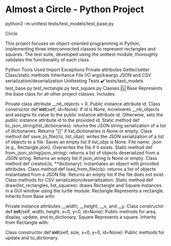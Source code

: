 # Almost a Circle - Python Project

python3 -m unittest tests/test_models/test_base.py

Circle

This project focuses on object-oriented programming in Python, implementing three interconnected classes to represent rectangles and squares. The test suite, developed using the unittest module, thoroughly validates the functionality of each class.

Python Tools Used
Import
Exceptions
Private attributes
Getter/setter
Class/static methods
Inheritance
File I/O
args/kwargs
JSON and CSV serialization/deserialization
Unittesting
Tests :heavy_check_mark:
tests/test_models
test_base.py
test_rectangle.py
test_square.py
Classes :cl:
Base
Represents the base class for all other project classes. Includes:

Private class attribute __nb_objects = 0.
Public instance attribute id.
Class constructor def __init__(self, id=None):
If id is None, increments __nb_objects and assigns its value to the public instance attribute id.
Otherwise, sets the public instance attribute id to the provided id.
Static method def to_json_string(list_dictionaries): returns the JSON string serialization of a list of dictionaries.
Returns "[]" if list_dictionaries is None or empty.
Class method def save_to_file(cls, list_objs): writes the JSON serialization of a list of objects to a file.
Saves an empty list if list_objs is None.
File name: <cls name>.json (e.g., Rectangle.json).
Overwrites the file if it exists.
Static method def from_json_string(json_string): returns a list of objects deserialized from a JSON string.
Returns an empty list if json_string is None or empty.
Class method def create(cls, **dictionary): instantiates an object with provided attributes.
Class method def load_from_file(cls): returns a list of objects instantiated from a JSON file.
Returns an empty list if the file does not exist.
Class methods for CSV serialization/deserialization.
Static method def draw(list_rectangles, list_squares): draws Rectangle and Square instances in a GUI window using the turtle module.
Rectangle
Represents a rectangle. Inherits from Base with:

Private instance attributes __width, __height, __x, and __y.
Class constructor def __init__(self, width, height, x=0, y=0, id=None):
Public methods for area, display, update, and to_dictionary.
Square
Represents a square. Inherits from Rectangle with:

Class constructor def __init__(self, size, x=0, y=0, id=None):
Public methods for update and to_dictionary.
